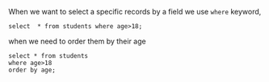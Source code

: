 When we want to select a specific records by a field we use `where` keyword,
```mysql
select  * from students where age>18;
```

when we need to order them by their age

```mysql 
select * from students 
where age>18
order by age;
```